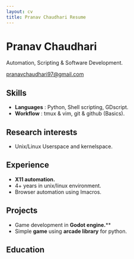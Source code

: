```yaml
---
layout: cv
title: Pranav Chaudhari Resume
---
```


# Pranav Chaudhari
Automation, Scripting & Software Development.
<div id="webaddress">
<a href="pranavchaudhari97@gmail.com">pranavchaudhari97@gmail.com</a>
</div>

## Skills

- **Languages** : Python, Shell scripting, GDscript.
- **Workflow**  : tmux & vim, git & github (Basics).

## Research interests

- Unix/Linux Userspace and kernelspace.

## Experience

- **X11 automation.**
- 4+ years in unix/linux environment.
- Browser automation using Imacros.

## Projects

- Game development in **Godot engine.****
- Simple **game** using **arcade library** for python.

## Education




<!-- ### Footer

Last updated: May 2013 -->

